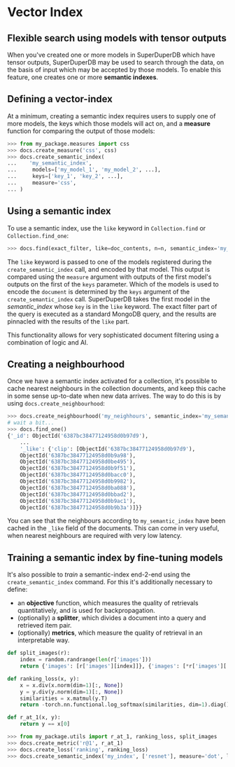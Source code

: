 # Vector Index

## Flexible search using models with tensor outputs

When you've created one or more models in SuperDuperDB which have tensor outputs,
SuperDuperDB may be used to search through the data, on the basis of input which
may be accepted by those models. To enable this feature, one creates one or more **semantic indexes**.

## Defining a vector-index

At a minimum, creating a semantic index requires users to supply one of more models,
the keys which those models will act on, and a **measure** function for comparing the
output of those models:


```python
>>> from my_package.measures import css
>>> docs.create_measure('css', css)
>>> docs.create_semantic_index(
...    'my_semantic_index',
...     models=['my_model_1', 'my_model_2', ...],
...     keys=['key_1', 'key_2', ...],
...     measure='css',
... )
```

## Using a semantic index

To use a semantic index, use the `like` keyword in `Collection.find` or `Collection.find_one`:

```python
>>> docs.find(exact_filter, like=doc_contents, n=n, semantic_index='my_semantic_index')
```

The `like` keyword is passed to one of the models registered during the `create_semantic_index` call,
and encoded by that model. This output is compared using the `measure` argument with outputs
of the first model's outputs on the first of the `keys` parameter.
Which of the models is used to encode the `document` is determined by the `keys` argument of
the `create_semantic_index` call. SuperDuperDB takes the first model in the *semantic_index* whose `key`
is in the `like` keyword. The exact filter part of the query is executed as a
standard MongoDB query, and the results are pinnacled with the results of the `like` part.

This functionality allows for very sophisticated document filtering using a combination of logic
and AI.

## Creating a neighbourhood

Once we have a semantic index activated for a collection, it's possible to cache
nearest neighbours in the collection documents, and keep this cache in some sense up-to-date
when new data arrives. The way to do this is by using ``docs.create_neighbourhood``:

```python
>>> docs.create_neighbourhood('my_neighhours', semantic_index='my_semantic_index', n=10)
# wait a bit...
>>> docs.find_one()
{'_id': ObjectId('6387bc38477124958d0b97d9'),
    ...
    '_like': {'clip': [ObjectId('6387bc38477124958d0b97d9'),
    ObjectId('6387bc38477124958d0b9a98'),
    ObjectId('6387bc38477124958d0be495'),
    ObjectId('6387bc38477124958d0b9f51'),
    ObjectId('6387bc38477124958d0bacc0'),
    ObjectId('6387bc38477124958d0b9982'),
    ObjectId('6387bc38477124958d0ba088'),
    ObjectId('6387bc38477124958d0bbad2'),
    ObjectId('6387bc38477124958d0b9ac1'),
    ObjectId('6387bc38477124958d0b9b3a')]}}
```

You can see that the neighbours according to ``my_semantic_index`` have been cached in the ``_like``
field of the documents. This can come in very useful, when nearest neighbours are required with
very low latency.

## Training a semantic index by fine-tuning models

It's also possible to *train* a semantic-index end-2-end using the ``create_semantic_index`` command.
For this it's additionally necessary to define:

- an **objective** function, which measures the quality of retrievals quantitatively, and is used for backpropagation.
- (optionally) a **splitter**, which divides a document into a query and retrieved item pair.
- (optionally) **metrics**, which measure the quality of retrieval in an interpretable way.


```python
def split_images(r):
    index = random.randrange(len(r['images']))
    return {'images': [r['images'][index]]}, {'images': [*r['images'][:index], *r['images'][index:]]}

def ranking_loss(x, y):
    x = x.div(x.norm(dim=1)[:, None])
    y = y.div(y.norm(dim=1)[:, None])
    similarities = x.matmul(y.T)
    return -torch.nn.functional.log_softmax(similarities, dim=1).diag().mean()

def r_at_1(x, y):
    return y == x[0]
```

```python
>>> from my_package.utils import r_at_1, ranking_loss, split_images
>>> docs.create_metric('r@1', r_at_1)
>>> docs.create_loss('ranking', ranking_loss)
>>> docs.create_semantic_index('my_index', ['resnet'], measure='dot', loss='ranking', metrics=['r@1'])
```

